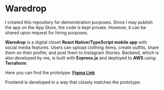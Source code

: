 # Waredrop

I created this repository for demonstration purposes. Since I may publish the app on the App Store, the code is kept private. However, it can be shared upon request for hiring purposes.

**Waredrop** is a digital closet **React Native/TypeScript mobile app** with social media features. Users can upload clothing items, create outfits, share them on their profile, and post them to Instagram Stories. Backend, which is also developed by me, is built with **Express.js** and deployed to **AWS** using **Terraform**.


Here you can find the prototype: [**Figma Link**](https://www.figma.com/proto/2k7FEYjjjokZfHgtmWz0gh/Waredrop?node-id=12-2784&node-type=frame&t=pYorc7q6JiiT3chf-0&scaling=contain&content-scaling=fixed&page-id=9:45)

Frontend is developed in a way that closely matches the prototype.
